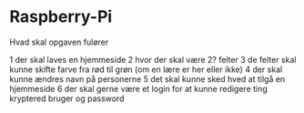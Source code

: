 # Raspberry-Pi

Hvad skal opgaven fulører



  1   der skal laves en hjemmeside
  2   hvor der skal være 2? felter 
  3   de felter skal kunne skifte farve fra rød til grøn (om en lære er her eller ikke)
  4   der skal kunne ændres navn på personerne 
  5   det skal kunne sked hved at tilgå en hjemmeside 
  6   der skal gerne være et login for at kunne redigere ting kryptered bruger og password
